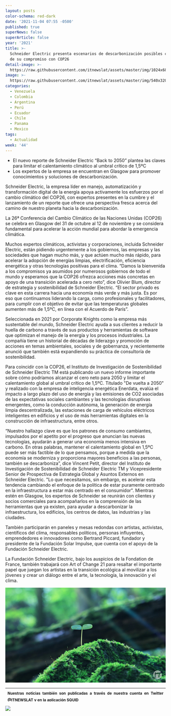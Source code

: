 ```yaml
---
layout: posts
color-schema: red-dark
date: '2021-11-04 07:55 -0500'
published: true
superNews: false
superArticle: false
year: '2021'
title: >-
  Schneider Electric presenta escenarios de descarbonización posibles como parte
  de su compromiso con COP26 
detail-image: >-
  https://raw.githubusercontent.com/itnewslat/assets/master/img/1024x680/naturaleza-g.jpg
image: >-
  https://raw.githubusercontent.com/itnewslat/assets/master/img/540x320/naturaleza-p.jpg
categories:
  - Venezuela
  - Colombia
  - Argentina
  - Perú
  - Ecuador
  - Chile
  - Panama
  - Mexico
tags:
  - Actualidad
week: '44'
---
```

- El nuevo reporte de Schneider Electric “Back to 2050” plantea las claves para limitar el calentamiento climático al umbral crítico de 1,5ºC
- Los expertos de la empresa se encuentran en Glasgow para promover conocimientos y soluciones de descarbonización.

Schneider Electric, la empresa líder en manejo, automatización y transformación digital de la energía apoya activamente los esfuerzos por el cambio climático del COP26, con expertos presentes en la cumbre y el lanzamiento de un reporte que ofrece una perspectiva fresca acerca del camino de nuestro planeta hacia la descarbonización. 

La 26ª Conferencia del Cambio Climático de las Naciones Unidas (COP26) se celebra en Glasgow del 31 de octubre al 12 de noviembre y se considera fundamental para acelerar la acción mundial para abordar la emergencia climática.

Muchos expertos climáticos, activistas y corporaciones, incluida Schneider Electric, están pidiendo urgentemente a los gobiernos, las empresas y las sociedades que hagan mucho más, y que actúen mucho más rápido, para acelerar la adopción de energías limpias, electrificación, eficiencia energética y otras tecnologías positivas para el clima. “Damos la bienvenida a los compromisos ya asumidos por numerosos gobiernos de todo el mundo y esperamos que la COP26 ofrezca acciones más concretas en apoyo de una transición acelerada a cero neto”, dice Olivier Blum, director de estrategia y sostenibilidad de Schneider Electric. “El sector privado es clave en esta carrera hacia una economía más verde y más justa. Es por eso que continuamos liderando la carga, como profesionales y facilitadores, para cumplir con el objetivo de evitar que las temperaturas globales aumenten más de 1,5ºC, en línea con el Acuerdo de París”.

Seleccionada en 2021 por Corporate Knights como la empresa más sustentable del mundo, Schneider Electric ayuda a sus clientes a reducir la huella de carbono a través de sus productos y herramientas de software que optimizan el manejo de la energía y los procesos industriales. La compañía tiene un historial de décadas de liderazgo y promoción de acciones en temas ambientales, sociales y de gobernanza, y recientemente anunció que también está expandiendo su práctica de consultoría de sostenibilidad.

Para coincidir con la COP26, el Instituto de Investigación de Sostenibilidad de Schneider Electric TM  está publicando un nuevo informe importante sobre cómo podríamos alcanzar el cero neto para 2050 y limitar el calentamiento global al umbral crítico de 1,5ºC. Titulado "De vuelta a 2050" y realizado con la empresa de inteligencia energética Enerdata, evalúa el impacto a largo plazo del uso de energía y las emisiones de CO2 asociadas de las expectativas sociales cambiantes y las tecnologías disruptivas emergentes, como la conducción autónoma, la generación de energía limpia descentralizada, las estaciones de carga de vehículos eléctricos inteligentes en edificios y el uso de más herramientas digitales en la construcción de infraestructura, entre otros. 

“Nuestro hallazgo clave es que los patrones de consumo cambiantes, impulsados por el apetito por el progreso que anuncian las nuevas tecnologías, ayudarán a generar una economía menos intensiva en carbono. En otras palabras, mantener el calentamiento global en 1,5ºC puede ser más factible de lo que pensamos, porque a medida que la economía se moderniza y proporciona mayores beneficios a las personas, también se descarboniza”, dice Vincent Petit, director del Instituto de Investigación de Sostenibilidad de Schneider Electric TM y Vicepresidente Senior de Prospectiva de Estrategia Global y Asuntos Externos en Schneider Electric. "Lo que necesitamos, sin embargo, es acelerar esta tendencia cambiando el enfoque de la política de estar puramente centrado en la infraestructura a estar más centrado en el consumidor".
Mientras estén en Glasgow, los expertos de Schneider se reunirán con clientes y socios comerciales para acompañarlos en la comprensión de las herramientas que ya existen, para ayudar a descarbonizar la infraestructura, los edificios, los centros de datos, las industrias y las ciudades.

También participarán en paneles y mesas redondas con artistas, activistas, científicos del clima, responsables políticos, personas influyentes, emprendedores e innovadores como Bertrand Piccard, fundador y presidente de la Fundación Solar Impulse, que cuenta con el apoyo de la Fundación Schneider Electric. 

La Fundación Schneider Electric, bajo los auspicios de la Fondation de France, también trabajará con Art of Change 21 para resaltar el importante papel que juegan los artistas en la transición ecológica al movilizar a los jóvenes y crear un diálogo entre el arte, la tecnología, la innovación y el clima.

![](https://raw.githubusercontent.com/itnewslat/assets/master/img/540x320/naturaleza-p.jpg)

<table style="height: 42px;" width="569">
<tbody>
<tr>
<td style="text-align: justify;"><sub><strong>Nuestras noticias también son publicadas a través de nuestra cuenta en Twitter <a href="https://twitter.com/itnewslat?lang=es">@ITNEWSLAT</a> y en la aplicación <a href="https://squidapp.co/en/">SQUID</a></strong></sub></td>
</tr>
</tbody>
</table>

<img src="https://tracker.metricool.com/c3po.jpg?hash=56f88a41e39ab42c063cc51676587a04"/>